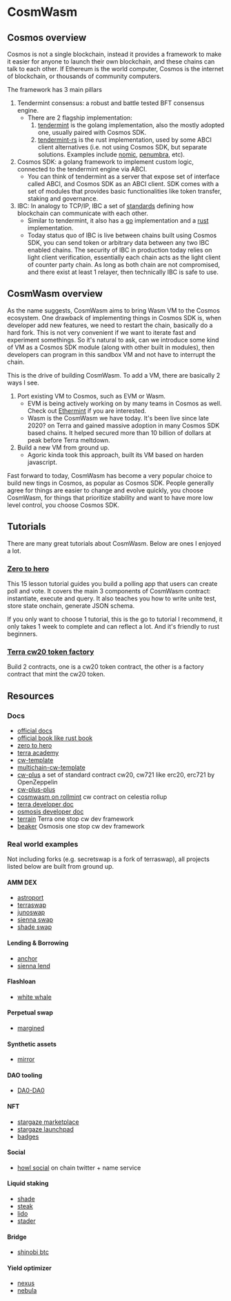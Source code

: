 # CosmWasm

## Cosmos overview

Cosmos is not a single blockchain, instead it provides a framework to make it easier for anyone to launch their own blockchain, and these chains can talk to each other. If Ethereum is the world computer, Cosmos is the internet of blockchain, or thousands of community computers.

The framework has 3 main pillars

1. Tendermint consensus: a robust and battle tested BFT consensus engine.
   - There are 2 flagship implementation:
     1. [tendermint](https://github.com/tendermint/tendermint) is the golang implementation, also the mostly adopted one, usually paired with Cosmos SDK.
     2. [tendermint-rs](https://github.com/informalsystems/tendermint-rs) is the rust implementation, used by some ABCI client alternatives (i.e. not using Cosmos SDK, but separate solutions. Examples include [nomic](https://github.com/nomic-io/orga), [penumbra](https://github.com/penumbra-zone/penumbra), etc).
2. Cosmos SDK: a golang framework to implement custom logic, connected to the tendermint engine via ABCI.
   - You can think of tendermint as a server that expose set of interface called ABCI, and Cosmos SDK as an ABCI client. SDK comes with a set of modules that provides basic functionalities like token transfer, staking and governance.
3. IBC: In analogy to TCP/IP, IBC a set of [standards](https://github.com/cosmos/ibc) defining how blockchain can communicate with each other.
   - Similar to tendermint, it also has a [go](https://github.com/cosmos/ibc-go) implementation and a [rust](https://github.com/cosmos/ibc-rs) implementation.
   - Today status quo of IBC is live between chains built using Cosmos SDK, you can send token or arbitrary data between any two IBC enabled chains. The security of IBC in production today relies on light client verification, essentially each chain acts as the light client of counter party chain. As long as both chain are not compromised, and there exist at least 1 relayer, then technically IBC is safe to use.

## CosmWasm overview

As the name suggests, CosmWasm aims to bring Wasm VM to the Cosmos ecosystem. One drawback of implementing things in Cosmos SDK is, when developer add new features, we need to restart the chain, basically do a hard fork. This is not very convenient if we want to iterate fast and experiment somethings. So it's natural to ask, can we introduce some kind of VM as a Cosmos SDK module (along with other built in modules), then developers can program in this sandbox VM and not have to interrupt the chain.

This is the drive of building CosmWasm. To add a VM, there are basically 2 ways I see.

1. Port existing VM to Cosmos, such as EVM or Wasm.
   - EVM is being actively working on by many teams in Cosmos as well. Check out [Ethermint](https://github.com/evmos/ethermint) if you are interested.
   - Wasm is the CosmWasm we have today. It's been live since late 2020? on Terra and gained massive adoption in many Cosmos SDK based chains. It helped secured more than 10 billion of dollars at peak before Terra meltdown.
2. Build a new VM from ground up.
   - Agoric kinda took this approach, built its VM based on harden javascript.

Fast forward to today, CosmWasm has become a very popular choice to build new tings in Cosmos, as popular as Cosmos SDK. People generally agree for things are easier to change and evolve quickly, you choose CosmWasm, for things that prioritize stability and want to have more low level control, you choose Cosmos SDK.

## Tutorials
There are many great tutorials about CosmWasm. Below are ones I enjoyed a lot.

### [Zero to hero](https://github.com/Callum-A/cosmwasm-zero-to-hero)

This 15 lesson tutorial guides you build a polling app that users can create poll and vote. It covers the main 3 components of CosmWasm contract: instantiate, execute and query. It also teaches you how to write unite test, store state onchain, generate JSON schema.

If you only want to choose 1 tutorial, this is the go to tutorial I recommend, it only takes 1 week to complete and can reflect a lot. And it's friendly to rust beginners.

### [Terra cw20 token factory](https://docs.terra.money/develop/terrain/cw20-factory)
Build 2 contracts, one is a cw20 token contract, the other is a factory contract that mint the cw20 token.

## Resources
### Docs
- [official docs](https://docs.cosmwasm.com/docs/1.0/)
- [official book like rust book](https://book.cosmwasm.com/index.html)
- [zero to hero](https://github.com/Callum-A/cosmwasm-zero-to-hero)
- [terra academy](https://academy.terra.money/collections)
- [cw-template](https://github.com/CosmWasm/cw-template/tree/main/src)
- [multichain-cw-template](https://github.com/steak-enjoyers/cw-template)
- [cw-plus](https://github.com/CosmWasm/cw-plus) a set of standard contract cw20, cw721 like erc20, erc721 by OpenZeppelin
- [cw-plus-plus](https://github.com/steak-enjoyers/cw-plus-plus)
- [cosmwasm on rollmint](https://docs.celestia.org/developers/cosmwasm/) cw contract on celestia rollup
- [terra developer doc](https://docs.terra.money/develop/get-started/)
- [osmosis developer doc](https://docs.osmosis.zone/cosmwasm/)
- [terrain](https://github.com/terra-money/terrain) Terra one stop cw dev framework
- [beaker](https://github.com/osmosis-labs/beaker) Osmosis one stop cw dev framework

### Real world examples
Not including forks (e.g. secretswap is a fork of terraswap), all projects listed below are built from ground up.
#### AMM DEX
- [astroport](https://github.com/astroport-fi/astroport-core)
- [terraswap](https://github.com/terraswap/terraswap)
- [junoswap](https://github.com/Wasmswap)
- [sienna swap](https://github.com/SiennaNetwork/SiennaNetwork/tree/main/contracts/amm)
- [shade swap](https://github.com/securesecrets/shadeswap)
#### Lending & Borrowing
- [anchor](https://github.com/Anchor-Protocol/money-market-contracts)
- [sienna lend](https://github.com/SiennaNetwork/SiennaNetwork/tree/main/contracts/lend)
#### Flashloan
- [white whale](https://github.com/White-Whale-Defi-Platform/migaloo-core)
#### Perpetual swap
- [margined](https://github.com/margined-protocol/perpetuals)
#### Synthetic assets
- [mirror](https://github.com/Mirror-Protocol/mirror-contracts)
#### DAO tooling
- [DA0-DA0](https://github.com/DA0-DA0/dao-contracts)
#### NFT
- [stargaze marketplace](https://github.com/public-awesome/marketplace)
- [stargaze launchpad](https://github.com/public-awesome/launchpad)
- [badges](https://github.com/steak-enjoyers/badges)
#### Social
- [howl social](https://github.com/howlsocial/whoami) on chain twitter + name service
#### Liquid staking
- [shade](https://github.com/securesecrets/shade)
- [steak](https://github.com/steak-enjoyers/steak)
- [lido](https://github.com/lidofinance/lido-terra-contracts)
- [stader](https://github.com/stader-labs/lunax)
#### Bridge
- [shinobi btc](https://github.com/shinobi-protocol/secret-btc)
#### Yield optimizer
- [nexus](https://github.com/Nexus-Protocol)
- [nebula](https://github.com/nebula-protocol/nebula-contracts)
